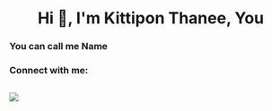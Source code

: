 <h1 align="center">Hi 👋, I'm Kittipon Thanee, You</h1>
<h3>You can call me Name</h3>
<h3 align="left">Connect with me:</h3>
<p align="left">
  <a><img></a>
</p>

<img src="https://github-readme-stats.vercel.app/api?username= &theme=radical">
